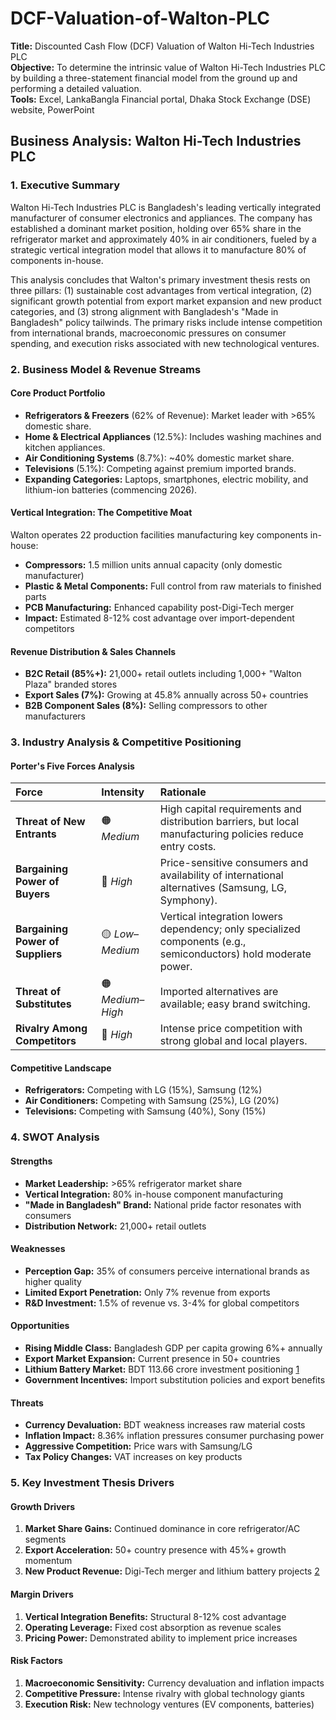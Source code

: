 # DCF-Valuation-of-Walton-PLC

**Title:** Discounted Cash Flow (DCF) Valuation of Walton Hi-Tech Industries PLC
<br>
**Objective:** To determine the intrinsic value of Walton Hi-Tech Industries PLC by building a three-statement financial model from the ground up and performing a detailed valuation.
<br>
**Tools:** Excel, LankaBangla Financial portal, Dhaka Stock Exchange (DSE) website, PowerPoint


## Business Analysis: Walton Hi-Tech Industries PLC

### 1. Executive Summary
Walton Hi-Tech Industries PLC is Bangladesh's leading vertically integrated manufacturer of consumer electronics and appliances. The company has established a dominant market position, holding over 65% share in the refrigerator market and approximately 40% in air conditioners, fueled by a strategic vertical integration model that allows it to manufacture 80% of components in-house.

This analysis concludes that Walton's primary investment thesis rests on three pillars: (1) sustainable cost advantages from vertical integration, (2) significant growth potential from export market expansion and new product categories, and (3) strong alignment with Bangladesh's "Made in Bangladesh" policy tailwinds. The primary risks include intense competition from international brands, macroeconomic pressures on consumer spending, and execution risks associated with new technological ventures.

### 2. Business Model & Revenue Streams

#### Core Product Portfolio
*   **Refrigerators & Freezers** (62% of Revenue): Market leader with >65% domestic share.
*   **Home & Electrical Appliances** (12.5%): Includes washing machines and kitchen appliances.
*   **Air Conditioning Systems** (8.7%): ~40% domestic market share.
*   **Televisions** (5.1%): Competing against premium imported brands.
*   **Expanding Categories:** Laptops, smartphones, electric mobility, and lithium-ion batteries (commencing 2026).

#### Vertical Integration: The Competitive Moat
Walton operates 22 production facilities manufacturing key components in-house:
*   **Compressors:** 1.5 million units annual capacity (only domestic manufacturer)
*   **Plastic & Metal Components:** Full control from raw materials to finished parts
*   **PCB Manufacturing:** Enhanced capability post-Digi-Tech merger
*   **Impact:** Estimated 8-12% cost advantage over import-dependent competitors

#### Revenue Distribution & Sales Channels
*   **B2C Retail (85%+):** 21,000+ retail outlets including 1,000+ "Walton Plaza" branded stores
*   **Export Sales (7%):** Growing at 45.8% annually across 50+ countries
*   **B2B Component Sales (8%):** Selling compressors to other manufacturers

### 3. Industry Analysis & Competitive Positioning

#### Porter's Five Forces Analysis
| Force | Intensity | Rationale |
|:------|:-------------|:----------|
| **Threat of New Entrants** | 🟠 *Medium* | High capital requirements and distribution barriers, but local manufacturing policies reduce entry costs. |
| **Bargaining Power of Buyers** | 🔴 *High* | Price-sensitive consumers and availability of international alternatives (Samsung, LG, Symphony). |
| **Bargaining Power of Suppliers** | 🟡 *Low–Medium* | Vertical integration lowers dependency; only specialized components (e.g., semiconductors) hold moderate power. |
| **Threat of Substitutes** | 🟠 *Medium–High* | Imported alternatives are available; easy brand switching. |
| **Rivalry Among Competitors** | 🔴 *High* | Intense price competition with strong global and local players. |


#### Competitive Landscape
*   **Refrigerators:** Competing with LG (15%), Samsung (12%)
*   **Air Conditioners:** Competing with Samsung (25%), LG (20%)
*   **Televisions:** Competing with Samsung (40%), Sony (15%)

### 4. SWOT Analysis

#### Strengths
*   **Market Leadership:** >65% refrigerator market share
*   **Vertical Integration:** 80% in-house component manufacturing
*   **"Made in Bangladesh" Brand:** National pride factor resonates with consumers
*   **Distribution Network:** 21,000+ retail outlets

#### Weaknesses
*   **Perception Gap:** 35% of consumers perceive international brands as higher quality
*   **Limited Export Penetration:** Only 7% revenue from exports
*   **R&D Investment:** 1.5% of revenue vs. 3-4% for global competitors

#### Opportunities
*   **Rising Middle Class:** Bangladesh GDP per capita growing 6%+ annually
*   **Export Market Expansion:** Current presence in 50+ countries
*   **Lithium Battery Market:** BDT 113.66 crore investment positioning [1](https://www.thedailystar.net/business/news/walton-plans-tk-114cr-lithium-battery-factory-3882671)
*   **Government Incentives:** Import substitution policies and export benefits

#### Threats
*   **Currency Devaluation:** BDT weakness increases raw material costs
*   **Inflation Impact:** 8.36% inflation pressures consumer purchasing power
*   **Aggressive Competition:** Price wars with Samsung/LG
*   **Tax Policy Changes:** VAT increases on key products

### 5. Key Investment Thesis Drivers

#### Growth Drivers
1.  **Market Share Gains:** Continued dominance in core refrigerator/AC segments
2.  **Export Acceleration:** 50+ country presence with 45%+ growth momentum
3.  **New Product Revenue:** Digi-Tech merger and lithium battery projects [2](https://www.tbsnews.net/economy/industry/walton-hi-tech-merge-digi-tech-business-expansion-cost-cutting-1229276)

#### Margin Drivers
1.  **Vertical Integration Benefits:** Structural 8-12% cost advantage
2.  **Operating Leverage:** Fixed cost absorption as revenue scales
3.  **Pricing Power:** Demonstrated ability to implement price increases

#### Risk Factors
1.  **Macroeconomic Sensitivity:** Currency devaluation and inflation impacts
2.  **Competitive Pressure:** Intense rivalry with global technology giants
3.  **Execution Risk:** New technology ventures (EV components, batteries)
